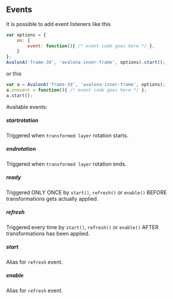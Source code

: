 ## <a name="events"></a> Events
It is possible to add event listeners like this

``` js
var options = {
	on: {
		event: function(){ /* event code goes here */ },
	}
};
AvalonA('frame-3d', 'avalona-inner-frame', options).start();
```

or this

``` js
var a = AvalonA('frame-3d', 'avalona-inner-frame', options);
a.onevent = function(){ /* event code goes here */ };
a.start();
```

Available events:

##### *startrotation*
Triggered when `transformed layer` rotation starts.

##### *endrotation*
Triggered when `transformed layer` rotation ends.

##### *ready*
Triggered ONLY ONCE by `start()`, `refresh()` or `enable()` BEFORE transformations gets actually applied.

##### *refresh*
Triggered every time by `start()`, `refresh()` or `enable()` AFTER transformations has been applied.

##### *start*
Alias for `refresh` event.

##### *enable*
Alias for `refresh` event.